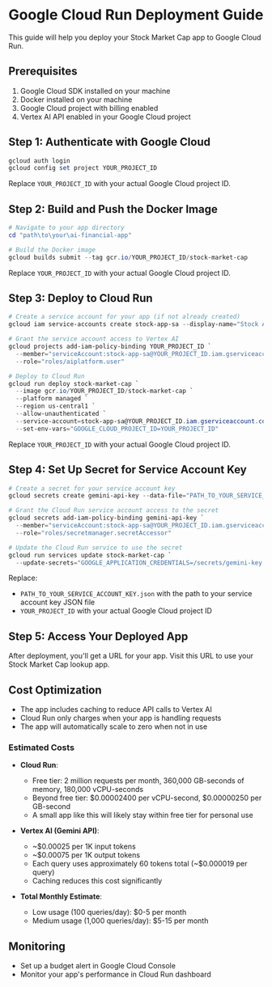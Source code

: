 # Google Cloud Run Deployment Guide

This guide will help you deploy your Stock Market Cap app to Google Cloud Run.

## Prerequisites

1. Google Cloud SDK installed on your machine
2. Docker installed on your machine
3. Google Cloud project with billing enabled
4. Vertex AI API enabled in your Google Cloud project

## Step 1: Authenticate with Google Cloud

```powershell
gcloud auth login
gcloud config set project YOUR_PROJECT_ID
```

Replace `YOUR_PROJECT_ID` with your actual Google Cloud project ID.

## Step 2: Build and Push the Docker Image

```powershell
# Navigate to your app directory
cd "path\to\your\ai-financial-app"

# Build the Docker image
gcloud builds submit --tag gcr.io/YOUR_PROJECT_ID/stock-market-cap
```

Replace `YOUR_PROJECT_ID` with your actual Google Cloud project ID.

## Step 3: Deploy to Cloud Run

```powershell
# Create a service account for your app (if not already created)
gcloud iam service-accounts create stock-app-sa --display-name="Stock App Service Account"

# Grant the service account access to Vertex AI
gcloud projects add-iam-policy-binding YOUR_PROJECT_ID `
  --member="serviceAccount:stock-app-sa@YOUR_PROJECT_ID.iam.gserviceaccount.com" `
  --role="roles/aiplatform.user"

# Deploy to Cloud Run
gcloud run deploy stock-market-cap `
  --image gcr.io/YOUR_PROJECT_ID/stock-market-cap `
  --platform managed `
  --region us-central1 `
  --allow-unauthenticated `
  --service-account=stock-app-sa@YOUR_PROJECT_ID.iam.gserviceaccount.com `
  --set-env-vars="GOOGLE_CLOUD_PROJECT_ID=YOUR_PROJECT_ID"
```

Replace `YOUR_PROJECT_ID` with your actual Google Cloud project ID.

## Step 4: Set Up Secret for Service Account Key

```powershell
# Create a secret for your service account key
gcloud secrets create gemini-api-key --data-file="PATH_TO_YOUR_SERVICE_ACCOUNT_KEY.json"

# Grant the Cloud Run service account access to the secret
gcloud secrets add-iam-policy-binding gemini-api-key `
  --member="serviceAccount:stock-app-sa@YOUR_PROJECT_ID.iam.gserviceaccount.com" `
  --role="roles/secretmanager.secretAccessor"

# Update the Cloud Run service to use the secret
gcloud run services update stock-market-cap `
  --update-secrets="GOOGLE_APPLICATION_CREDENTIALS=/secrets/gemini-key.json:gemini-api-key:latest"
```

Replace:
- `PATH_TO_YOUR_SERVICE_ACCOUNT_KEY.json` with the path to your service account key JSON file
- `YOUR_PROJECT_ID` with your actual Google Cloud project ID

## Step 5: Access Your Deployed App

After deployment, you'll get a URL for your app. Visit this URL to use your Stock Market Cap lookup app.

## Cost Optimization

- The app includes caching to reduce API calls to Vertex AI
- Cloud Run only charges when your app is handling requests
- The app will automatically scale to zero when not in use

### Estimated Costs

- **Cloud Run**: 
  - Free tier: 2 million requests per month, 360,000 GB-seconds of memory, 180,000 vCPU-seconds
  - Beyond free tier: $0.00002400 per vCPU-second, $0.00000250 per GB-second
  - A small app like this will likely stay within free tier for personal use

- **Vertex AI (Gemini API)**:
  - ~$0.00025 per 1K input tokens
  - ~$0.00075 per 1K output tokens
  - Each query uses approximately 60 tokens total (~$0.000019 per query)
  - Caching reduces this cost significantly

- **Total Monthly Estimate**:
  - Low usage (100 queries/day): $0-5 per month
  - Medium usage (1,000 queries/day): $5-15 per month

## Monitoring

- Set up a budget alert in Google Cloud Console
- Monitor your app's performance in Cloud Run dashboard
